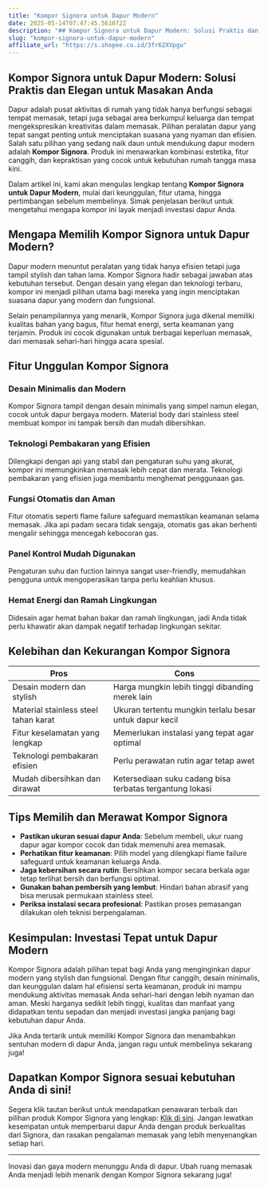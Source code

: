 ```yaml
---
title: "Kompor Signora untuk Dapur Modern"
date: 2025-05-14T07:47:45.561072Z
description: "## Kompor Signora untuk Dapur Modern: Solusi Praktis dan Elegan untuk Masakan Anda..."
slug: "kompor-signora-untuk-dapur-modern"
affiliate_url: "https://s.shopee.co.id/3fr62XVpgu"
---
```

## Kompor Signora untuk Dapur Modern: Solusi Praktis dan Elegan untuk Masakan Anda

Dapur adalah pusat aktivitas di rumah yang tidak hanya berfungsi sebagai tempat memasak, tetapi juga sebagai area berkumpul keluarga dan tempat mengekspresikan kreativitas dalam memasak. Pilihan peralatan dapur yang tepat sangat penting untuk menciptakan suasana yang nyaman dan efisien. Salah satu pilihan yang sedang naik daun untuk mendukung dapur modern adalah **Kompor Signora**. Produk ini menawarkan kombinasi estetika, fitur canggih, dan kepraktisan yang cocok untuk kebutuhan rumah tangga masa kini.

Dalam artikel ini, kami akan mengulas lengkap tentang **Kompor Signora untuk Dapur Modern**, mulai dari keunggulan, fitur utama, hingga pertimbangan sebelum membelinya. Simak penjelasan berikut untuk mengetahui mengapa kompor ini layak menjadi investasi dapur Anda.

## Mengapa Memilih Kompor Signora untuk Dapur Modern?

Dapur modern menuntut peralatan yang tidak hanya efisien tetapi juga tampil stylish dan tahan lama. Kompor Signora hadir sebagai jawaban atas kebutuhan tersebut. Dengan desain yang elegan dan teknologi terbaru, kompor ini menjadi pilihan utama bagi mereka yang ingin menciptakan suasana dapur yang modern dan fungsional.

Selain penampilannya yang menarik, Kompor Signora juga dikenal memiliki kualitas bahan yang bagus, fitur hemat energi, serta keamanan yang terjamin. Produk ini cocok digunakan untuk berbagai keperluan memasak, dari memasak sehari-hari hingga acara spesial.

## Fitur Unggulan Kompor Signora

### Desain Minimalis dan Modern
Kompor Signora tampil dengan desain minimalis yang simpel namun elegan, cocok untuk dapur bergaya modern. Material body dari stainless steel membuat kompor ini tampak bersih dan mudah dibersihkan.

### Teknologi Pembakaran yang Efisien
Dilengkapi dengan api yang stabil dan pengaturan suhu yang akurat, kompor ini memungkinkan memasak lebih cepat dan merata. Teknologi pembakaran yang efisien juga membantu menghemat penggunaan gas.

### Fungsi Otomatis dan Aman
Fitur otomatis seperti flame failure safeguard memastikan keamanan selama memasak. Jika api padam secara tidak sengaja, otomatis gas akan berhenti mengalir sehingga mencegah kebocoran gas.

### Panel Kontrol Mudah Digunakan
Pengaturan suhu dan fuction lainnya sangat user-friendly, memudahkan pengguna untuk mengoperasikan tanpa perlu keahlian khusus.

### Hemat Energi dan Ramah Lingkungan
Didesain agar hemat bahan bakar dan ramah lingkungan, jadi Anda tidak perlu khawatir akan dampak negatif terhadap lingkungan sekitar.

## Kelebihan dan Kekurangan Kompor Signora

| Pros                                               | Cons                                              |
|-----------------------------------------------------|---------------------------------------------------|
| Desain modern dan stylish                         | Harga mungkin lebih tinggi dibanding merek lain  |
| Material stainless steel tahan karat               | Ukuran tertentu mungkin terlalu besar untuk dapur kecil |
| Fitur keselamatan yang lengkap                     | Memerlukan instalasi yang tepat agar optimal  |
| Teknologi pembakaran efisien                        | Perlu perawatan rutin agar tetap awet          |
| Mudah dibersihkan dan dirawat                      | Ketersediaan suku cadang bisa terbatas tergantung lokasi |

## Tips Memilih dan Merawat Kompor Signora

- **Pastikan ukuran sesuai dapur Anda**: Sebelum membeli, ukur ruang dapur agar kompor cocok dan tidak memenuhi area memasak.
- **Perhatikan fitur keamanan**: Pilih model yang dilengkapi flame failure safeguard untuk keamanan keluarga Anda.
- **Jaga kebersihan secara rutin**: Bersihkan kompor secara berkala agar tetap terlihat bersih dan berfungsi optimal.
- **Gunakan bahan pembersih yang lembut**: Hindari bahan abrasif yang bisa merusak permukaan stainless steel.
- **Periksa instalasi secara profesional**: Pastikan proses pemasangan dilakukan oleh teknisi berpengalaman.

## Kesimpulan: Investasi Tepat untuk Dapur Modern

Kompor Signora adalah pilihan tepat bagi Anda yang menginginkan dapur modern yang stylish dan fungsional. Dengan fitur canggih, desain minimalis, dan keunggulan dalam hal efisiensi serta keamanan, produk ini mampu mendukung aktivitas memasak Anda sehari-hari dengan lebih nyaman dan aman. Meski harganya sedikit lebih tinggi, kualitas dan manfaat yang didapatkan tentu sepadan dan menjadi investasi jangka panjang bagi kebutuhan dapur Anda.

Jika Anda tertarik untuk memiliki Kompor Signora dan menambahkan sentuhan modern di dapur Anda, jangan ragu untuk membelinya sekarang juga!

## Dapatkan Kompor Signora sesuai kebutuhan Anda di sini!

Segera klik tautan berikut untuk mendapatkan penawaran terbaik dan pilihan produk Kompor Signora yang lengkap: [Klik di sini](https://s.shopee.co.id/3fr62XVpgu). Jangan lewatkan kesempatan untuk memperbarui dapur Anda dengan produk berkualitas dari Signora, dan rasakan pengalaman memasak yang lebih menyenangkan setiap hari.  

---

Inovasi dan gaya modern menunggu Anda di dapur. Ubah ruang memasak Anda menjadi lebih menarik dengan Kompor Signora sekarang juga!